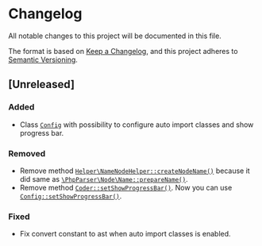 # Changelog

All notable changes to this project will be documented in this file.

The format is based on [Keep a Changelog](https://keepachangelog.com/en/1.0.0/),
and this project adheres to [Semantic Versioning](https://semver.org/spec/v2.0.0.html).

## [Unreleased]

### Added
- Class [`Config`](src/Config.php) with possibility to configure auto import classes and show progress bar.

### Removed
- Remove method [`Helper\NameNodeHelper::createNodeName()`](src/Helper/NameNodeHelper.php) because it did same as [`\PhpParser\Node\Name::prepareName()`](https://github.com/nikic/PHP-Parser/blob/v4.3.0/lib/PhpParser/Node/Name.php#L218).
- Remove method [`Coder::setShowProgressBar()`](src/Coder.php). Now you can use [`Config::setShowProgressBar()`](src/Coder.php).

### Fixed
- Fix convert constant to ast when auto import classes is enabled.
